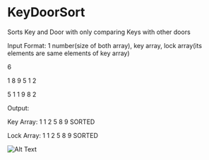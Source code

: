 # KeyDoorSort
Sorts Key and Door with only comparing Keys with other doors

Input Format:
1 number(size of both array), key array, lock array(its elements are same elements of key array) 

6

1 8 9 5 1 2

5 1 1 9 8 2

Output:

Key Array: 1 1 2 5 8 9   SORTED

Lock Array: 1 1 2 5 8 9  SORTED

![Alt Text](/ss.png)

